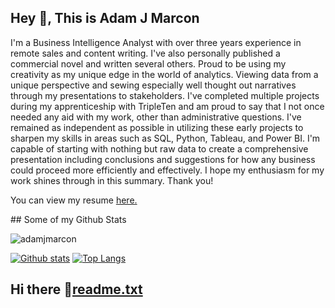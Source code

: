 ## Hey 👋, This is Adam J Marcon
<p align='left'>I'm a Business Intelligence Analyst with over three years experience in remote sales and content writing. I've also personally published a commercial novel and written several others. Proud to be using my creativity as my unique edge in the world of analytics. Viewing data from a unique perspective and sewing especially well thought out narratives through my presentations to stakeholders. I've completed multiple projects during my apprenticeship with TripleTen and am proud to say that I not once needed any aid with my work, other than administrative questions. I've remained as independent as possible in utilizing these early projects to sharpen my skills in areas such as SQL, Python, Tableau, and Power BI. I'm capable of starting with nothing but raw data to create a comprehensive presentation including conclusions and suggestions for how any business could proceed more efficiently and effectively. 
I hope my enthusiasm for my work shines through in this summary. Thank you! </p><p align='left'> You can view my resume <a href='https://docs.google.com/document/d/178wQGPwkbLzNBRP8RH09lBMAwCenFoW1jf279SLCbm0/edit?usp=sharing ' target=_blank><u>here</u>.</a></p>
## Some of my Github Stats
<p align=left> <img src=https://komarev.com/ghpvc/?username=adamjmarcon alt=adamjmarcon /> </p>

[![Github stats](https://github-readme-stats.vercel.app/api?username=adamjmarcon&show_icons=true&include_all_commits=true)](https://github.com/adamjmarcon/github-readme-stats)
[![Top Langs](https://github-readme-stats.vercel.app/api/top-langs/?username=adamjmarcon&layout=compact)](https://github.com/adamjmarcon/github-readme-stats)
## Hi there 👋[readme.txt](https://github.com/user-attachments/files/16076611/readme.txt)

